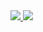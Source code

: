 <a href="https://portal.azure.com/#create/Microsoft.Template/uri/https%3A%2F%2Fgithub.com%2FNikCharlebois%2FSharePointFarms%2Fraw%2Fmaster%2Fsharepoint-2016-non-ha%2Fazuredeploy.json" target="_blank">
    <img src="http://azuredeploy.net/deploybutton.png"/>
</a>

<a href="http://armviz.io/#/?load=https%3A%2F%2Fgithub.com%2FNikCharlebois%2FSharePointFarms%2Fraw%2Fmaster%2Fsharepoint-2016-non-ha%2Fazuredeploy.json" target="_blank">
    <img src="http://armviz.io/visualizebutton.png"/>
</a>